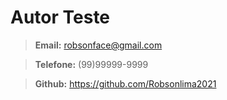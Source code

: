 # Autor Teste

> **Email:** robsonface@gmail.com

> **Telefone:** (99)99999-9999

> **Github:** <https://github.com/Robsonlima2021>

